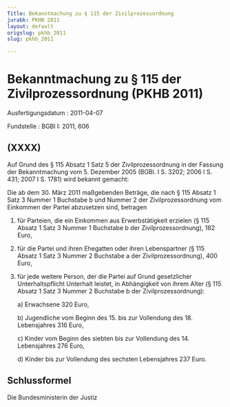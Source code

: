 ```yaml
---
Title: Bekanntmachung zu § 115 der Zivilprozessordnung
jurabk: PKHB 2011
layout: default
origslug: pkhb_2011
slug: pkhb_2011

---
```


# Bekanntmachung zu § 115 der Zivilprozessordnung (PKHB 2011)

Ausfertigungsdatum
:   2011-04-07

Fundstelle
:   BGBl I: 2011, 606


## (XXXX)

Auf Grund des § 115 Absatz 1 Satz 5 der Zivilprozessordnung in der Fassung der Bekanntmachung vom 5. Dezember 2005 (BGBl. I S. 3202; 2006 I S. 431; 2007 I S. 1781) wird bekannt gemacht:

Die ab dem 30. März 2011 maßgebenden Beträge, die nach § 115 Absatz 1 Satz 3 Nummer 1 Buchstabe b und Nummer 2 der Zivilprozessordnung vom Einkommen der Partei abzusetzen sind, betragen

1.  für Parteien, die ein Einkommen aus Erwerbstätigkeit erzielen (§ 115 Absatz 1 Satz 3 Nummer 1 Buchstabe b der Zivilprozessordnung), 182 Euro,


2.  für die Partei und ihren Ehegatten oder ihren Lebenspartner (§ 115 Absatz 1 Satz 3 Nummer 2 Buchstabe a der Zivilprozessordnung), 400 Euro,


3.  für jede weitere Person, der die Partei auf Grund gesetzlicher Unterhaltspflicht Unterhalt leistet, in Abhängigkeit von ihrem Alter (§ 115 Absatz 1 Satz 3 Nummer 2 Buchstabe b der Zivilprozessordnung):

    a)  Erwachsene 320 Euro,


    b)  Jugendliche vom Beginn des 15. bis zur Vollendung des 18. Lebensjahres 316 Euro,


    c)  Kinder vom Beginn des siebten bis zur Vollendung des 14. Lebensjahres 276 Euro,


    d)  Kinder bis zur Vollendung des sechsten Lebensjahres 237 Euro.








## Schlussformel

Die Bundesministerin der Justiz

